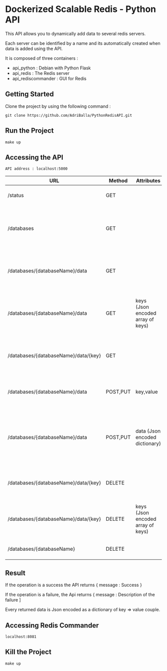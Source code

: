 # Dockerized Scalable Redis - Python API

This API allows you to dynamically add data to several redis servers. 

Each server can be identified by a name and its automatically created when data is added using the API.


It is composed of three containers : 

*    api_python         : Debian with Python Flask
*    api_redis          : The Redis server
*    api_rediscommander : GUI for Redis


## Getting Started

Clone the project by using the following command :

```
git clone https://github.com/AdriBalla/PythonRedisAPI.git
```

## Run the Project

```
make up
```

## Accessing the API

```
API address : localhost:5000
```

|URL|Method|Attributes|Description|
---|---|---|---|
/status|GET||Return the status of the API
/databases|GET||Return a Json dictionary of all databases names available
/databases/{databaseName}/data|GET||Return a Json dictionary of all entry in a database
/databases/{databaseName}/data|GET|keys (Json encoded array of keys) |Return a Json dictionary of the entry responding to keys in a database
/databases/{databaseName}/data/{key}|GET||Return a Json dictionary of the key value in the database
/databases/{databaseName}/data|POST,PUT|key,value|Insert or update the key value couple in a database
/databases/{databaseName}/data|POST,PUT|data (Json encoded dictionary)|Insert or update the key value couples encoded in a Json dictionary into a database
/databases/{databaseName}/data/{key}|DELETE||Delete a key value couple from a database
/databases/{databaseName}/data/{key}|DELETE|keys (Json encoded array of keys)|Delete a batch of key value couple from a database
/databases/{databaseName}|DELETE||Delete a whole database

## Result

If the operation is a success the API returns { message : Success }

If the operation is a failure, the Api returns { message : Description of the failure ]

Every returned data is Json encoded as a dictionary of key => value couple.

## Accessing Redis Commander

```
localhost:8081
```

## Kill the Project

```
make up
```


